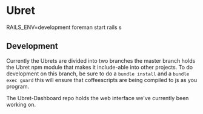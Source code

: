 Ubret
=====

RAILS_ENV=development foreman start
rails s

## Development
Currently the Ubrets are divided into two branches the master branch holds the Ubret npm module that makes it include-able into other projects. To do development on this branch, be sure to do a `bundle install` and a `bundle exec guard` this will ensure that coffeescripts are being compiled to js as you program. 

The Ubret-Dashboard repo holds the web interface we've currently been working on.